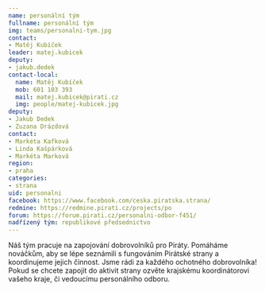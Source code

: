 ```yaml
---
name: personální tým
fullname: personální tým
img: teams/personalni-tym.jpg
contact: 
- Matěj Kubíček
leader: matej.kubicek
deputy:
- jakub.dedek
contact-local:
  name: Matěj Kubíček
  mob: 601 103 393
  mail: matej.kubicek@pirati.cz
  img: people/matej-kubicek.jpg
deputy:
- Jakub Dedek
- Zuzana Drázdová
contact:
- Markéta Kafková
- Linda Kašpárková
- Markéta Marková
region:
- praha
categories:
- strana
uid: personalni
facebook: https://www.facebook.com/ceska.piratska.strana/
redmine: https://redmine.pirati.cz/projects/po
forum: https://forum.pirati.cz/personalni-odbor-f451/
nadřízený tým: republikové předsednictvo
---
```


Náš tým pracuje na zapojování dobrovolníků pro Piráty. Pomáháme nováčkům, aby se lépe seznámili s fungováním Pirátské strany a koordinujeme jejich činnost. Jsme rádi za každého ochotného dobrovolníka! Pokud se chcete zapojit do aktivit strany ozvěte krajskému koordinátorovi vašeho kraje, či vedoucímu personálního odboru.
